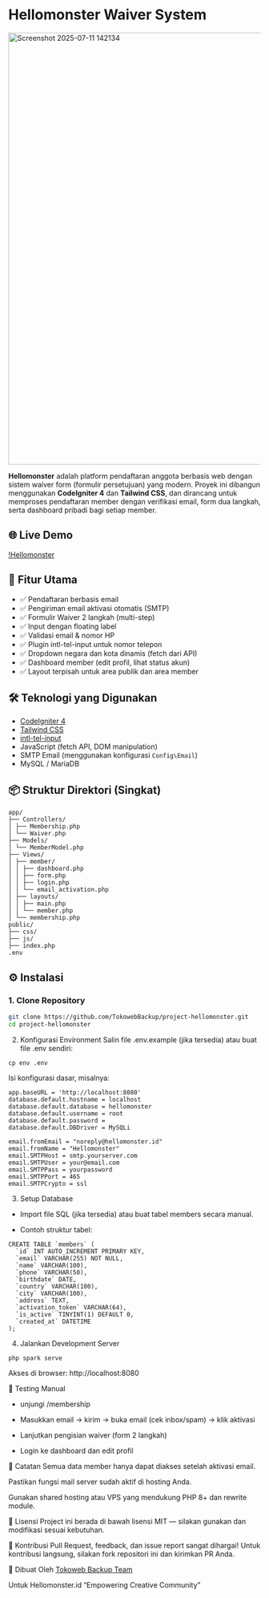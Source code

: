 # Hellomonster Waiver System
<img width="1915" height="862" alt="Screenshot 2025-07-11 142134" src="https://github.com/user-attachments/assets/593553a6-312a-41f7-b818-e55636b68561" />

**Hellomonster** adalah platform pendaftaran anggota berbasis web dengan sistem waiver form (formulir persetujuan) yang modern. Proyek ini dibangun menggunakan **CodeIgniter 4** dan **Tailwind CSS**, dan dirancang untuk memproses pendaftaran member dengan verifikasi email, form dua langkah, serta dashboard pribadi bagi setiap member.

## 🌐 Live Demo
[!Hellomonster](https://hellomonster.tokoweb.live/)

## 🚀 Fitur Utama

- ✅ Pendaftaran berbasis email
- ✅ Pengiriman email aktivasi otomatis (SMTP)
- ✅ Formulir Waiver 2 langkah (multi-step)
- ✅ Input dengan floating label
- ✅ Validasi email & nomor HP
- ✅ Plugin intl-tel-input untuk nomor telepon
- ✅ Dropdown negara dan kota dinamis (fetch dari API)
- ✅ Dashboard member (edit profil, lihat status akun)
- ✅ Layout terpisah untuk area publik dan area member

## 🛠️ Teknologi yang Digunakan

- [CodeIgniter 4](https://codeigniter.com/)
- [Tailwind CSS](https://tailwindcss.com/)
- [intl-tel-input](https://github.com/jackocnr/intl-tel-input)
- JavaScript (fetch API, DOM manipulation)
- SMTP Email (menggunakan konfigurasi `Config\Email`)
- MySQL / MariaDB

## 📦 Struktur Direktori (Singkat)

```
app/
├── Controllers/
│ ├── Membership.php
│ └── Waiver.php
├── Models/
│ └── MemberModel.php
├── Views/
│ ├── member/
│ │ ├── dashboard.php
│ │ ├── form.php
│ │ ├── login.php
│ │ └── email_activation.php
│ ├── layouts/
│ │ ├── main.php
│ │ └── member.php
│ └── membership.php
public/
├── css/
├── js/
├── index.php
.env
```  


## ⚙️ Instalasi

### 1. Clone Repository

```bash
git clone https://github.com/TokowebBackup/project-hellomonster.git
cd project-hellomonster
```  

2. Konfigurasi Environment
Salin file .env.example (jika tersedia) atau buat file .env sendiri:

```
cp env .env
```  

Isi konfigurasi dasar, misalnya:
```
app.baseURL = 'http://localhost:8080'
database.default.hostname = localhost
database.default.database = hellomonster
database.default.username = root
database.default.password = 
database.default.DBDriver = MySQLi

email.fromEmail = "noreply@hellomonster.id"
email.fromName = "Hellomonster"
email.SMTPHost = smtp.yourserver.com
email.SMTPUser = your@email.com
email.SMTPPass = yourpassword
email.SMTPPort = 465
email.SMTPCrypto = ssl
```  

3. Setup Database
- Import file SQL (jika tersedia) atau buat tabel members secara manual.

- Contoh struktur tabel:
```
CREATE TABLE `members` (
  `id` INT AUTO_INCREMENT PRIMARY KEY,
  `email` VARCHAR(255) NOT NULL,
  `name` VARCHAR(100),
  `phone` VARCHAR(50),
  `birthdate` DATE,
  `country` VARCHAR(100),
  `city` VARCHAR(100),
  `address` TEXT,
  `activation_token` VARCHAR(64),
  `is_active` TINYINT(1) DEFAULT 0,
  `created_at` DATETIME
);
```  
4. Jalankan Development Server  
```
php spark serve
```  

Akses di browser: http://localhost:8080

🧪 Testing Manual
- unjungi /membership

- Masukkan email → kirim → buka email (cek inbox/spam) → klik aktivasi

- Lanjutkan pengisian waiver (form 2 langkah)

- Login ke dashboard dan edit profil

📌 Catatan
Semua data member hanya dapat diakses setelah aktivasi email.

Pastikan fungsi mail server sudah aktif di hosting Anda.

Gunakan shared hosting atau VPS yang mendukung PHP 8+ dan rewrite module.

📄 Lisensi
Project ini berada di bawah lisensi MIT — silakan gunakan dan modifikasi sesuai kebutuhan.

🤝 Kontribusi
Pull Request, feedback, dan issue report sangat dihargai!
Untuk kontribusi langsung, silakan fork repositori ini dan kirimkan PR Anda.

🧠 Dibuat Oleh
[Tokoweb Backup Team](https://tokoweb.co/)

Untuk Hellomonster.id
“Empowering Creative Community”

